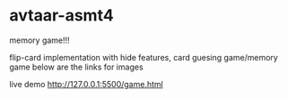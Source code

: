 # avtaar-asmt4
memory game!!!

flip-card implementation with hide features, card guesing game/memory game
below are the links for images

live demo    http://127.0.0.1:5500/game.html


